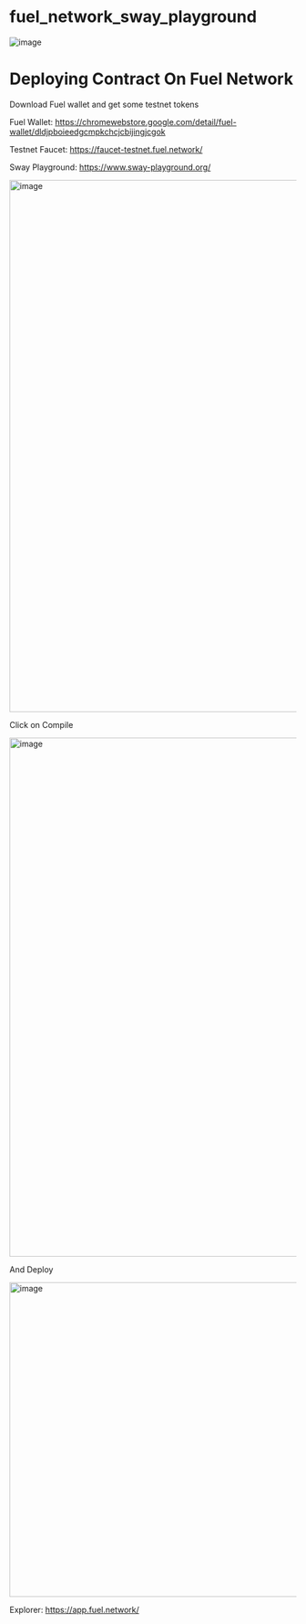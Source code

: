 # fuel_network_sway_playground



![image](https://github.com/raghav353/fuel_network_sway_playground/assets/151916837/d324e108-7c8a-4361-942c-4f5c4834712f)





# Deploying Contract On Fuel Network








Download Fuel wallet and get some testnet tokens








Fuel Wallet: https://chromewebstore.google.com/detail/fuel-wallet/dldjpboieedgcmpkchcjcbijingjcgok








Testnet Faucet: https://faucet-testnet.fuel.network/






Sway Playground: https://www.sway-playground.org/







<img width="932" alt="image" src="https://github.com/raghav353/fuel_network_sway_playground/assets/151916837/6e50debb-8a4e-415b-9cb4-bc0a4d725a99">








Click on Compile







<img width="909" alt="image" src="https://github.com/raghav353/fuel_network_sway_playground/assets/151916837/7fada516-3de3-4a19-8295-e43461dad752">









And Deploy







<img width="551" alt="image" src="https://github.com/raghav353/fuel_network_sway_playground/assets/151916837/13c8dd6f-b905-4033-b4db-5b7e49dcbce7">







Explorer: https://app.fuel.network/

